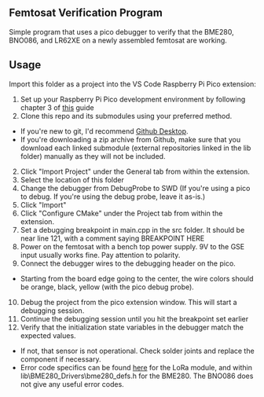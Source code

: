 ## Femtosat Verification Program

Simple program that uses a pico debugger to verify that the BME280, BNO086, and LR62XE on a newly assembled femtosat are working. 

## Usage
Import this folder as a project into the VS Code Raspberry Pi Pico extension:
1. Set up your Raspberry Pi Pico development environment by following chapter 3 of [this](https://datasheets.raspberrypi.com/pico/getting-started-with-pico.pdf) guide
2. Clone this repo and its submodules using your preferred method.
- If you're new to git, I'd recommend [Github Desktop](https://github.com/apps/desktop).
- If you're downloading a zip archive from Github, make sure that you download each linked submodule (external repositories linked in the lib folder) manually as they will not be included.
2. Click "Import Project" under the General tab from within the extension.
3. Select the location of this folder
4. Change the debugger from DebugProbe to SWD (If you're using a pico to debug. If you're using the debug probe, leave it as-is.)
5. Click "Import"
6. Click "Configure CMake" under the Project tab from within the extension.
7. Set a debugging breakpoint in main.cpp in the src folder. It should be near line 121, with a comment saying BREAKPOINT HERE
8. Power on the femtosat with a bench top power supply. 9V to the GSE input usually works fine. Pay attention to polarity.
9. Connect the debugger wires to the debugging header on the pico. 
- Starting from the board edge going to the center, the wire colors should be orange, black, yellow (with the pico debug probe).
10. Debug the project from the pico extension window. This will start a debugging session.
11. Continue the debugging session until you hit the breakpoint set earlier
12. Verify that the initialization state variables in the debugger match the expected values. 
- If not, that sensor is not operational. Check solder joints and replace the component if necessary.
- Error code specifics can be found [here](https://jgromes.github.io/RadioLib/group__status__codes.html) for the LoRa module, and within lib\BME280_Drivers\bme280_defs.h for the BME280. The BNO086 does not give any useful error codes.
